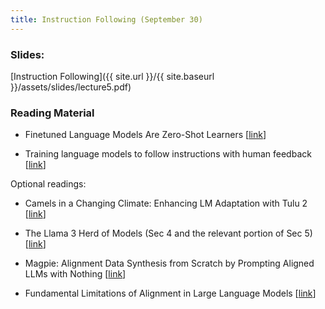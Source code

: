 ```yaml
---
title: Instruction Following (September 30)
---
```


### Slides: 

[Instruction Following]({{ site.url }}/{{ site.baseurl }}/assets/slides/lecture5.pdf)

### Reading Material 
- Finetuned Language Models Are Zero-Shot Learners [[link](https://arxiv.org/abs/2109.01652)]

- Training language models to follow instructions with human feedback [[link](https://arxiv.org/abs/2203.02155)]

Optional readings:

- Camels in a Changing Climate: Enhancing LM Adaptation with Tulu 2 [[link](https://arxiv.org/abs/2311.10702)]

- The Llama 3 Herd of Models (Sec 4 and the relevant portion of Sec 5) [[link](https://arxiv.org/abs/2407.21783)]

- Magpie: Alignment Data Synthesis from Scratch by Prompting Aligned LLMs with Nothing [[link](https://arxiv.org/abs/2406.08464v1)]

- Fundamental Limitations of Alignment in Large Language Models [[link](https://arxiv.org/abs/2304.11082)]